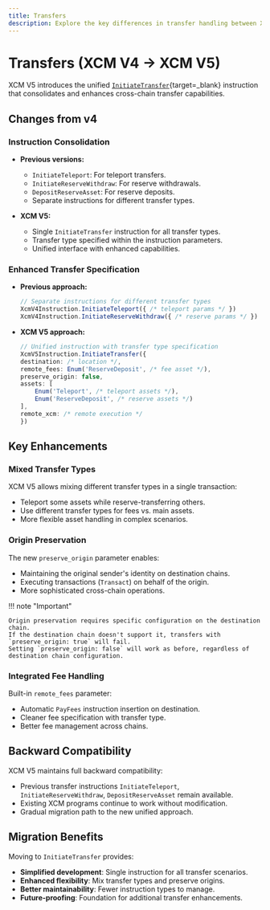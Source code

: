 ```yaml
---
title: Transfers
description: Explore the key differences in transfer handling between XCM V4 and V5, including unified transfer instructions, multiple asset types, and improved cross-chain transfer capabilities.
---
```


# Transfers (XCM V4 → XCM V5)

XCM V5 introduces the unified [`InitiateTransfer`](https://paritytech.github.io/polkadot-sdk/master/staging_xcm/v5/enum.Instruction.html#variant.InitiateTransfer){target=\_blank} instruction that consolidates and enhances cross-chain transfer capabilities.

## Changes from v4

### Instruction Consolidation

- **Previous versions:**

    - `InitiateTeleport`: For teleport transfers.
    - `InitiateReserveWithdraw`: For reserve withdrawals.  
    - `DepositReserveAsset`: For reserve deposits.
    - Separate instructions for different transfer types.

- **XCM V5:**

    - Single `InitiateTransfer` instruction for all transfer types.
    - Transfer type specified within the instruction parameters.
    - Unified interface with enhanced capabilities.

### Enhanced Transfer Specification

- **Previous approach:**

    ```typescript
    // Separate instructions for different transfer types
    XcmV4Instruction.InitiateTeleport({ /* teleport params */ })
    XcmV4Instruction.InitiateReserveWithdraw({ /* reserve params */ })
    ```

- **XCM V5 approach:**

    ```typescript
    // Unified instruction with transfer type specification
    XcmV5Instruction.InitiateTransfer({
    destination: /* location */,
    remote_fees: Enum('ReserveDeposit', /* fee asset */),
    preserve_origin: false,
    assets: [
        Enum('Teleport', /* teleport assets */),
        Enum('ReserveDeposit', /* reserve assets */)
    ],
    remote_xcm: /* remote execution */
    })
    ```

## Key Enhancements

### Mixed Transfer Types

XCM V5 allows mixing different transfer types in a single transaction:

- Teleport some assets while reserve-transferring others.
- Use different transfer types for fees vs. main assets.
- More flexible asset handling in complex scenarios.

### Origin Preservation

The new `preserve_origin` parameter enables:

- Maintaining the original sender's identity on destination chains.
- Executing transactions (`Transact`) on behalf of the origin.
- More sophisticated cross-chain operations.

!!! note "Important"

    Origin preservation requires specific configuration on the destination chain.
    If the destination chain doesn't support it, transfers with `preserve_origin: true` will fail.
    Setting `preserve_origin: false` will work as before, regardless of destination chain configuration.

### Integrated Fee Handling

Built-in `remote_fees` parameter:

- Automatic `PayFees` instruction insertion on destination.
- Cleaner fee specification with transfer type.
- Better fee management across chains.

## Backward Compatibility

XCM V5 maintains full backward compatibility:

- Previous transfer instructions `InitiateTeleport`, `InitiateReserveWithdraw`, `DepositReserveAsset` remain available.
- Existing XCM programs continue to work without modification.
- Gradual migration path to the new unified approach.

## Migration Benefits

Moving to `InitiateTransfer` provides:

- **Simplified development**: Single instruction for all transfer scenarios.
- **Enhanced flexibility**: Mix transfer types and preserve origins.
- **Better maintainability**: Fewer instruction types to manage.
- **Future-proofing**: Foundation for additional transfer enhancements.

